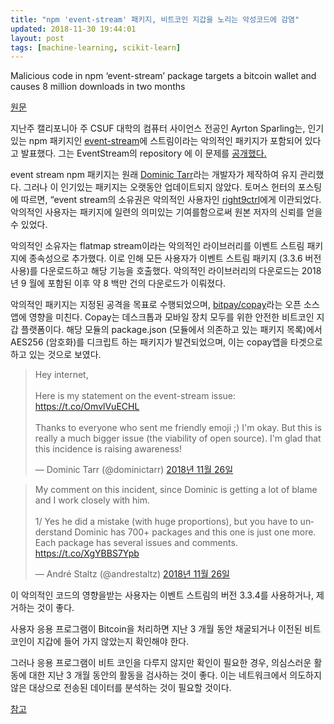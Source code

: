 ```yaml
---
title: "npm 'event-stream' 패키지, 비트코인 지갑을 노리는 악성코드에 감염"
updated: 2018-11-30 19:44:01
layout: post
tags: [machine-learning, scikit-learn]
---
```


Malicious code in npm ‘event-stream’ package targets a bitcoin wallet and causes 8 million downloads in two months

[원문](https://hub.packtpub.com/malicious-code-in-npm-event-stream-package-targets-a-bitcoin-wallet-and-causes-8-million-downloads-in-two-months/)


지난주 캘리포니아 주 CSUF 대학의 컴퓨터 사이언스 전공인 Ayrton Sparling는, 인기있는 npm 패키지인 [event-stream](https://github.com/dominictarr/event-stream)에 스트림이라는 악의적인 패키지가 포함되어 있다고 발표했다. 그는 EventStream의 repository 에 이 문제를 [공개했다.](https://github.com/dominictarr/event-stream/issues/116)

event stream npm 패키지는 원래 [Dominic Tarr](https://github.com/dominictarr)라는 개발자가 제작하여 유지 관리했다. 그러나 이 인기있는 패키지는 오랫동안 업데이트되지 않았다. 토머스 헌터의 포스팅에 따르면, “event stream의 소유권은 악의적인 사용자인 [right9ctrl](https://github.com/right9ctrl)에게 이관되었다. 악의적인 사용자는 패키지에 일련의 의미있는 기여를함으로써 원본 저자의 신뢰를 얻을 수 있었다.

악의적인 소유자는 flatmap stream이라는 악의적인 라이브러리를 이벤트 스트림 패키지에 종속성으로 추가했다. 이로 인해 모든 사용자가 이벤트 스트림 패키지 (3.3.6 버전 사용)를 다운로드하고 해당 기능을 호출했다. 악의적인 라이브러리의 다운로드는 2018년 9 월에 포함된 이후 약 8 백만 건의 다운로드가 이뤄졌다.

악의적인 패키지는 지정된 공격을 목표로 수행되었으며, [bitpay/copay](https://github.com/bitpay/copay)라는 오픈 소스 앱에 영향을 미친다. Copay는 데스크톱과 모바일 장치 모두를 위한 안전한 비트코인 지갑 플랫폼이다.  해당 모듈의 package.json (모듈에서 의존하고 있는 패키지 목록)에서 AES256 (암호화)를 디크립트 하는 패키지가 발견되었으며, 이는 copay앱을 타겟으로 하고 있는 것으로 보였다.

<blockquote class="twitter-tweet" data-lang="ko"><p lang="en" dir="ltr">Hey internet,<br><br>Here is my statement on the event-stream issue: <a href="https://t.co/OmvlVuECHL">https://t.co/OmvlVuECHL</a><br><br>Thanks to everyone who sent me friendly emoji ;) I&#39;m okay. But this is really a much bigger issue (the viability of open source). I&#39;m glad that this incidence is raising awareness!</p>&mdash; Dominic Tarr (@dominictarr) <a href="https://twitter.com/dominictarr/status/1067186943304159233?ref_src=twsrc%5Etfw">2018년 11월 26일</a></blockquote>
<script async src="https://platform.twitter.com/widgets.js" charset="utf-8"></script>


<blockquote class="twitter-tweet" data-lang="ko"><p lang="en" dir="ltr">My comment on this incident, since Dominic is getting a lot of blame and I work closely with him.<br><br>1/ Yes he did a mistake (with huge proportions), but you have to understand Dominic has 700+ packages and this one is just one more. Each package has several issues and comments. <a href="https://t.co/XgYBBS7Ypb">https://t.co/XgYBBS7Ypb</a></p>&mdash; André Staltz (@andrestaltz) <a href="https://twitter.com/andrestaltz/status/1067157915398746114?ref_src=twsrc%5Etfw">2018년 11월 26일</a></blockquote>
<script async src="https://platform.twitter.com/widgets.js" charset="utf-8"></script>

이 악의적인 코드의 영향을받는 사용자는 이벤트 스트림의 버전 3.3.4를 사용하거나, 제거하는 것이 좋다.

사용자 응용 프로그램이 Bitcoin을 처리하면 지난 3 개월 동안 채굴되거나 이전된 비트 코인이 지갑에 들어 가지 않았는지 확인해야 한다.

그러나 응용 프로그램이 비트 코인을 다루지 않지만 확인이 필요한 경우, 의심스러운 활동에 대한 지난 3 개월 동안의 활동을 검사하는 것이 좋다. 이는 네트워크에서 의도하지 않은 대상으로 전송된 데이터를 분석하는 것이 필요할 것이다.

[참고](https://github.com/dominictarr/event-stream/issues/116)